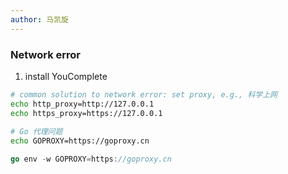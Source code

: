 ```yaml
---
author: 马凯旋
---
```




### Network error
1. install YouComplete	
``` bash
# common solution to network error: set proxy, e.g., 科学上网
echo http_proxy=http://127.0.0.1
echo https_proxy=https://127.0.0.1
  
# Go 代理问题
echo GOPROXY=https://goproxy.cn
```
``` go
go env -w GOPROXY=https://goproxy.cn
```